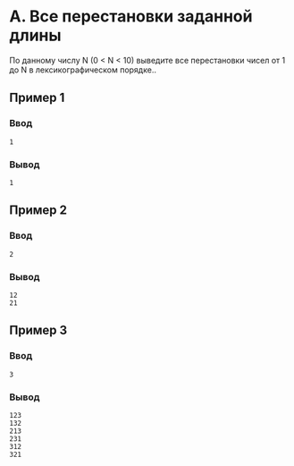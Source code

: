 # A. Все перестановки заданной длины

По данному числу N (0 < N < 10) выведите все перестановки чисел от 1 до N в лексикографическом порядке..

## Пример 1

### Ввод

    1

### Вывод

    1

## Пример 2

### Ввод

    2

### Вывод

    12
    21

## Пример 3

### Ввод

    3

### Вывод

    123
    132
    213
    231
    312
    321

